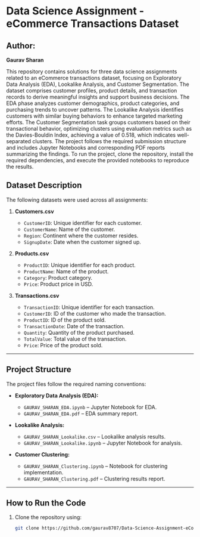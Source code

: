# **Data Science Assignment - eCommerce Transactions Dataset**

## **Author:**
**Gaurav Sharan**

This repository contains solutions for three data science assignments related to an eCommerce transactions dataset, focusing on Exploratory Data Analysis (EDA), Lookalike Analysis, and Customer Segmentation. The dataset comprises customer profiles, product details, and transaction records to derive meaningful insights and support business decisions. The EDA phase analyzes customer demographics, product categories, and purchasing trends to uncover patterns. The Lookalike Analysis identifies customers with similar buying behaviors to enhance targeted marketing efforts. The Customer Segmentation task groups customers based on their transactional behavior, optimizing clusters using evaluation metrics such as the Davies-Bouldin Index, achieving a value of 0.518, which indicates well-separated clusters. The project follows the required submission structure and includes Jupyter Notebooks and corresponding PDF reports summarizing the findings. To run the project, clone the repository, install the required dependencies, and execute the provided notebooks to reproduce the results.

## **Dataset Description**
The following datasets were used across all assignments:

1. **Customers.csv**  
   - `CustomerID`: Unique identifier for each customer.  
   - `CustomerName`: Name of the customer.  
   - `Region`: Continent where the customer resides.  
   - `SignupDate`: Date when the customer signed up.  

2. **Products.csv**  
   - `ProductID`: Unique identifier for each product.  
   - `ProductName`: Name of the product.  
   - `Category`: Product category.  
   - `Price`: Product price in USD.  

3. **Transactions.csv**  
   - `TransactionID`: Unique identifier for each transaction.  
   - `CustomerID`: ID of the customer who made the transaction.  
   - `ProductID`: ID of the product sold.  
   - `TransactionDate`: Date of the transaction.  
   - `Quantity`: Quantity of the product purchased.  
   - `TotalValue`: Total value of the transaction.  
   - `Price`: Price of the product sold.  

---

## **Project Structure**
The project files follow the required naming conventions:

- **Exploratory Data Analysis (EDA):**  
  - `GAURAV_SHARAN_EDA.ipynb` – Jupyter Notebook for EDA.  
  - `GAURAV_SHARAN_EDA.pdf` – EDA summary report.  

- **Lookalike Analysis:**  
  - `GAURAV_SHARAN_Lookalike.csv` – Lookalike analysis results.  
  - `GAURAV_SHARAN_Lookalike.ipynb` – Jupyter Notebook for analysis.  

- **Customer Clustering:**  
  - `GAURAV_SHARAN_Clustering.ipynb` – Notebook for clustering implementation.  
  - `GAURAV_SHARAN_Clustering.pdf` – Clustering results report.  

---

## **How to Run the Code**

1. Clone the repository using:

   ```bash
   git clone https://github.com/gaurav8707/Data-Science-Assignment-eCommerce-Transactions-Dataset.git
